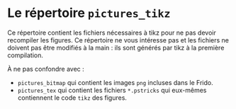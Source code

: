 # Le répertoire `pictures_tikz`

Ce répertoire contient les fichiers nécessaires à tikz pour ne pas devoir recompiler les figures. Ce répertoire ne vous intéresse pas et les fichiers ne doivent pas être modifiés à la main : ils sont générés par tikz à la première compilation.

À ne pas confondre avec :

* `pictures_bitmap`  qui contient les images `png` incluses dans le Frido. 
* `pictures_tex` qui contient les fichiers `*.pstricks` qui eux-mêmes contiennent le code `tikz` des figures.
